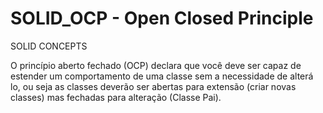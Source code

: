 # SOLID_OCP - Open Closed Principle
SOLID CONCEPTS


O princípio aberto fechado (OCP) declara que você deve ser capaz de estender um comportamento de uma classe sem a necessidade de alterá lo,
ou seja as classes deverão ser abertas para extensão (criar novas classes) mas fechadas para alteração (Classe Pai).
